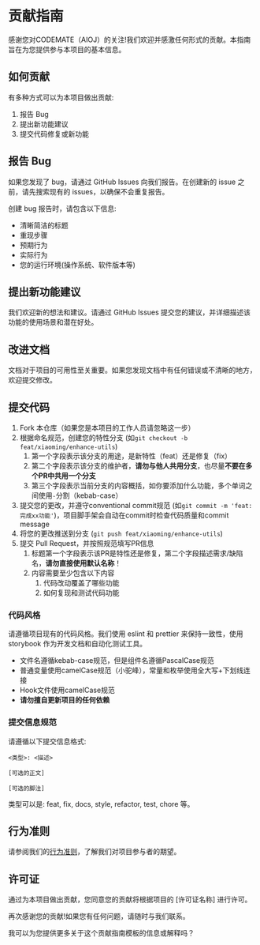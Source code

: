 # 贡献指南

感谢您对CODEMATE（AIOJ）的关注!我们欢迎并感激任何形式的贡献。本指南旨在为您提供参与本项目的基本信息。

## 如何贡献

有多种方式可以为本项目做出贡献:

1. 报告 Bug
2. 提出新功能建议
3. 提交代码修复或新功能

## 报告 Bug

如果您发现了 bug，请通过 GitHub Issues 向我们报告。在创建新的 issue 之前，请先搜索现有的 issues，以确保不会重复报告。

创建 bug 报告时，请包含以下信息:

- 清晰简洁的标题
- 重现步骤
- 预期行为
- 实际行为
- 您的运行环境(操作系统、软件版本等)

## 提出新功能建议

我们欢迎新的想法和建议。请通过 GitHub Issues 提交您的建议，并详细描述该功能的使用场景和潜在好处。

## 改进文档

文档对于项目的可用性至关重要。如果您发现文档中有任何错误或不清晰的地方，欢迎提交修改。

## 提交代码

1. Fork 本仓库（如果您是本项目的工作人员请忽略这一步）
2. 根据命名规范，创建您的特性分支 (如`git checkout -b feat/xiaoming/enhance-utils`)
   1. 第一个字段表示该分支的用途，是新特性（feat）还是修复（fix）
   2. 第二个字段表示该分支的维护者，**请勿与他人共用分支**，也尽量**不要在多个PR中共用一个分支**
   3. 第三个字段表示当前分支的内容概括，如你要添加什么功能，多个单词之间使用`-`分割（kebab-case）
3. 提交您的更改，并遵守conventional commit规范 (如`git commit -m 'feat: 完成xx功能'`)，项目脚手架会自动在commit时检查代码质量和commit message
4. 将您的更改推送到分支 (`git push feat/xiaoming/enhance-utils`)
5. 提交 Pull Request，并按照规范填写PR信息
   1. 标题第一个字段表示该PR是特性还是修复，第二个字段描述需求/缺陷名，**请勿直接使用默认名称**！
   2. 内容需要至少包含以下内容
      1. 代码改动覆盖了哪些功能
      2. 如何复现和测试代码功能

### 代码风格

请遵循项目现有的代码风格。我们使用 eslint 和 prettier 来保持一致性，使用 storybook 作为开发文档和自动化测试工具。

- 文件名遵循kebab-case规范，但是组件名遵循PascalCase规范
- 普通变量使用camelCase规范（小驼峰），常量和枚举使用全大写+下划线连接
- Hook文件使用camelCase规范
- **请勿擅自更新项目的任何依赖**

### 提交信息规范

请遵循以下提交信息格式:

```
<类型>: <描述>

[可选的正文]

[可选的脚注]
```

类型可以是: feat, fix, docs, style, refactor, test, chore 等。

## 行为准则

请参阅我们的[行为准则](CODE_OF_CONDUCT.md)，了解我们对项目参与者的期望。

## 许可证

通过为本项目做出贡献，您同意您的贡献将根据项目的 [许可证名称] 进行许可。

再次感谢您的贡献!如果您有任何问题，请随时与我们联系。

我可以为您提供更多关于这个贡献指南模板的信息或解释吗？
